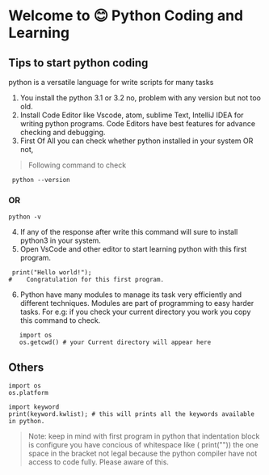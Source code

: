 # Welcome to 😊 Python Coding and Learning
## Tips to start python coding 
   python is a versatile language for write scripts for many tasks
1) You install the python 3.1 or 3.2 no, problem with any version but not too old.
2) Install Code Editor like Vscode, atom, sublime Text, IntelliJ IDEA for writing python 
  programs. Code Editors have best features for advance checking and debugging.
3) First Of All you can check whether python installed in your system OR not,
  > Following command to check
  ```
   python --version
  ```
  ### OR 
  ```
  python -v 
  ```
4) If any of the response after write this command will sure to install python3 in your system.
5) Open VsCode and other editor to start learning python with this first program.
 ```
  print("Hello world!");
 #    Congratulation for this first program.
 ```
 6) Python have many modules to manage its task very efficiently and different techniques.
 Modules are part of programming to easy harder tasks. For e.g: if you check your current directory you work you copy this command to check.
 ```
    import os
    os.getcwd() # your Current directory will appear here 

 ```
  ## Others
```
import os
os.platform

import keyword 
print(keyword.kwlist); # this will prints all the keywords available in python.
```
>Note:
keep in mind with first program in python that indentation block is configure you have concious of whitespace like ( print("")) the one space in the bracket not legal because the python compiler have not access to code fully. Please aware of this.